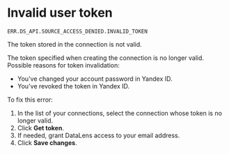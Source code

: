 # Invalid user token

`ERR.DS_API.SOURCE_ACCESS_DENIED.INVALID_TOKEN`

The token stored in the connection is not valid.

The token specified when creating the connection is no longer valid.
Possible reasons for token invalidation:

* You've changed your account password in Yandex ID.
* You've revoked the token in Yandex ID.

To fix this error:

1. In the list of your connections, select the connection whose token is no longer valid.
1. Click **Get token**.
1. If needed, grant DataLens access to your email address.
1. Click **Save changes**.
